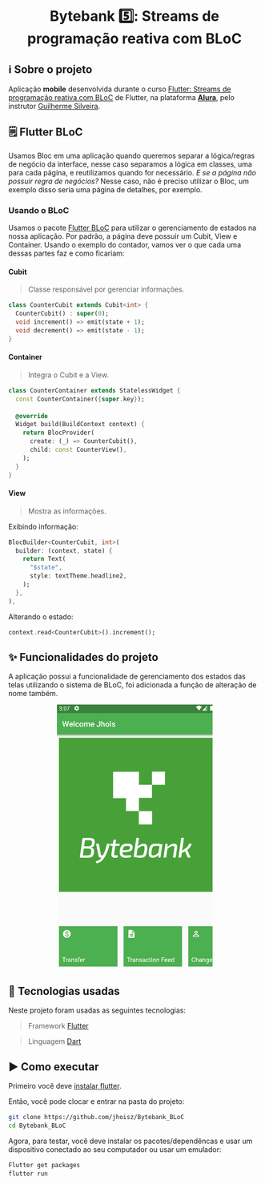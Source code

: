 <h1 align="center"> Bytebank 5️⃣: Streams de programação reativa com BLoC </h1>

## ℹ️ Sobre o projeto

Aplicação **mobile** desenvolvida durante o curso [Flutter: Streams de programação reativa com BLoC](https://cursos.alura.com.br/course/flutter-bloc) de Flutter, na plataforma **[Alura](https://www.alura.com.br/)**, pelo instrutor [Guilherme Silveira](https://cursos.alura.com.br/user/guilherme-silveira).

## 🗒️ Flutter BLoC

Usamos Bloc em uma aplicação quando queremos separar a lógica/regras de negócio da interface, nesse caso separamos a lógica em classes, uma para cada página, e reutilizamos quando for necessário. _E se a página não possuir regra de negócios?_ Nesse caso, não é preciso utilizar o Bloc, um exemplo disso seria uma página de detalhes, por exemplo.

### Usando o BLoC

Usamos o pacote [Flutter BLoC](https://pub.dev/packages/flutter_bloc) para utilizar o gerenciamento de estados na nossa aplicação. Por padrão, a página deve possuir um Cubit, View e Container. Usando o exemplo do contador, vamos ver o que cada uma dessas partes faz e como ficariam:

#### **Cubit**

> Classe responsável por gerenciar informações.

```dart
class CounterCubit extends Cubit<int> {
  CounterCubit() : super(0);
  void increment() => emit(state + 1);
  void decrement() => emit(state - 1);
}
```

#### **Container**

> Integra o Cubit e a View.

```dart
class CounterContainer extends StatelessWidget {
  const CounterContainer({super.key});

  @override
  Widget build(BuildContext context) {
    return BlocProvider(
      create: (_) => CounterCubit(),
      child: const CounterView(),
    );
  }
}
```

#### **View**

> Mostra as informações.

Exibindo informação:

```dart
BlocBuilder<CounterCubit, int>(
  builder: (context, state) {
    return Text(
      "$state",
      style: textTheme.headline2,
    );
  },
),
```

Alterando o estado:

```dart
context.read<CounterCubit>().increment();
```

## :sparkles: Funcionalidades do projeto

A aplicação possui a funcionalidade de gerenciamento dos estados das telas utilizando o sistema de BLoC, foi adicionada a função de alteração de nome também.

<p align="center">
  <img src="https://github.com/jhoisz/Bytebank_BLoC/blob/main/bloc.gif" alt= "Gif colorido da aplicação desenvolvida." />
</p> 

## :hammer: Tecnologias usadas

Neste projeto foram usadas as seguintes tecnologias:

> Framework [Flutter](https://flutter.dev/)

> Linguagem [Dart](https://dart.dev/)

## :arrow_forward: Como executar

Primeiro você deve [instalar flutter](https://docs.flutter.dev/get-started/install).

Então, você pode clocar e entrar na pasta do projeto:

```bash
git clone https://github.com/jhoisz/Bytebank_BLoC
cd Bytebank_BLoC
```

Agora, para testar, você deve instalar os pacotes/dependêncas e usar um dispositivo conectado ao seu computador ou usar um emulador:

```bash
Flutter get packages
flutter run
```
